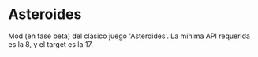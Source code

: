 Asteroides
==========

Mod (en fase beta) del clásico juego 'Asteroides'. La mínima API requerida es la 8, y el target es la 17. 
